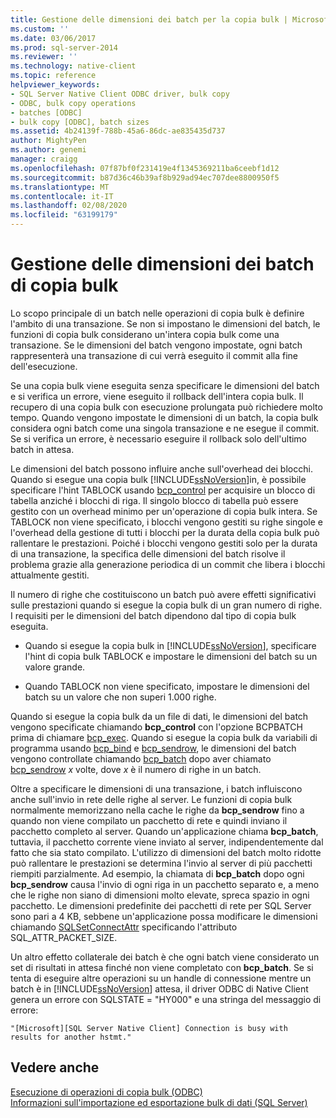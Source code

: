 ```yaml
---
title: Gestione delle dimensioni dei batch per la copia bulk | Microsoft Docs
ms.custom: ''
ms.date: 03/06/2017
ms.prod: sql-server-2014
ms.reviewer: ''
ms.technology: native-client
ms.topic: reference
helpviewer_keywords:
- SQL Server Native Client ODBC driver, bulk copy
- ODBC, bulk copy operations
- batches [ODBC]
- bulk copy [ODBC], batch sizes
ms.assetid: 4b24139f-788b-45a6-86dc-ae835435d737
author: MightyPen
ms.author: genemi
manager: craigg
ms.openlocfilehash: 07f87bf0f231419e4f1345369211ba6ceebf1d12
ms.sourcegitcommit: b87d36c46b39af8b929ad94ec707dee8800950f5
ms.translationtype: MT
ms.contentlocale: it-IT
ms.lasthandoff: 02/08/2020
ms.locfileid: "63199179"
---
```

# <a name="managing-bulk-copy-batch-sizes"></a>Gestione delle dimensioni dei batch di copia bulk
  Lo scopo principale di un batch nelle operazioni di copia bulk è definire l'ambito di una transazione. Se non si impostano le dimensioni del batch, le funzioni di copia bulk considerano un'intera copia bulk come una transazione. Se le dimensioni del batch vengono impostate, ogni batch rappresenterà una transazione di cui verrà eseguito il commit alla fine dell'esecuzione.  
  
 Se una copia bulk viene eseguita senza specificare le dimensioni del batch e si verifica un errore, viene eseguito il rollback dell'intera copia bulk. Il recupero di una copia bulk con esecuzione prolungata può richiedere molto tempo. Quando vengono impostate le dimensioni di un batch, la copia bulk considera ogni batch come una singola transazione e ne esegue il commit. Se si verifica un errore, è necessario eseguire il rollback solo dell'ultimo batch in attesa.  
  
 Le dimensioni del batch possono influire anche sull'overhead dei blocchi. Quando si esegue una copia bulk [!INCLUDE[ssNoVersion](../../includes/ssnoversion-md.md)]in, è possibile specificare l'hint TABLOCK usando [bcp_control](../native-client-odbc-extensions-bulk-copy-functions/bcp-control.md) per acquisire un blocco di tabella anziché i blocchi di riga. Il singolo blocco di tabella può essere gestito con un overhead minimo per un'operazione di copia bulk intera. Se TABLOCK non viene specificato, i blocchi vengono gestiti su righe singole e l'overhead della gestione di tutti i blocchi per la durata della copia bulk può rallentare le prestazioni. Poiché i blocchi vengono gestiti solo per la durata di una transazione, la specifica delle dimensioni del batch risolve il problema grazie alla generazione periodica di un commit che libera i blocchi attualmente gestiti.  
  
 Il numero di righe che costituiscono un batch può avere effetti significativi sulle prestazioni quando si esegue la copia bulk di un gran numero di righe. I requisiti per le dimensioni del batch dipendono dal tipo di copia bulk eseguita.  
  
-   Quando si esegue la copia bulk in [!INCLUDE[ssNoVersion](../../includes/ssnoversion-md.md)], specificare l'hint di copia bulk TABLOCK e impostare le dimensioni del batch su un valore grande.  
  
-   Quando TABLOCK non viene specificato, impostare le dimensioni del batch su un valore che non superi 1.000 righe.  
  
 Quando si esegue la copia bulk da un file di dati, le dimensioni del batch vengono specificate chiamando **bcp_control** con l'opzione BCPBATCH prima di chiamare [bcp_exec](../native-client-odbc-extensions-bulk-copy-functions/bcp-exec.md). Quando si esegue la copia bulk da variabili di programma usando [bcp_bind](../native-client-odbc-extensions-bulk-copy-functions/bcp-bind.md) e [bcp_sendrow](../native-client-odbc-extensions-bulk-copy-functions/bcp-sendrow.md), le dimensioni del batch vengono controllate chiamando [bcp_batch](../native-client-odbc-extensions-bulk-copy-functions/bcp-batch.md) dopo aver chiamato [bcp_sendrow](../native-client-odbc-extensions-bulk-copy-functions/bcp-sendrow.md) *x* volte, dove *x* è il numero di righe in un batch.  
  
 Oltre a specificare le dimensioni di una transazione, i batch influiscono anche sull'invio in rete delle righe al server. Le funzioni di copia bulk normalmente memorizzano nella cache le righe da **bcp_sendrow** fino a quando non viene compilato un pacchetto di rete e quindi inviano il pacchetto completo al server. Quando un'applicazione chiama **bcp_batch**, tuttavia, il pacchetto corrente viene inviato al server, indipendentemente dal fatto che sia stato compilato. L'utilizzo di dimensioni del batch molto ridotte può rallentare le prestazioni se determina l'invio al server di più pacchetti riempiti parzialmente. Ad esempio, la chiamata di **bcp_batch** dopo ogni **bcp_sendrow** causa l'invio di ogni riga in un pacchetto separato e, a meno che le righe non siano di dimensioni molto elevate, spreca spazio in ogni pacchetto. Le dimensioni predefinite dei pacchetti di rete per SQL Server sono pari a 4 KB, sebbene un'applicazione possa modificare le dimensioni chiamando [SQLSetConnectAttr](../native-client-odbc-api/sqlsetconnectattr.md) specificando l'attributo SQL_ATTR_PACKET_SIZE.  
  
 Un altro effetto collaterale dei batch è che ogni batch viene considerato un set di risultati in attesa finché non viene completato con **bcp_batch**. Se si tenta di eseguire altre operazioni su un handle di connessione mentre un batch è in [!INCLUDE[ssNoVersion](../../includes/ssnoversion-md.md)] attesa, il driver ODBC di Native Client genera un errore con SQLSTATE = "HY000" e una stringa del messaggio di errore:  
  
```  
"[Microsoft][SQL Server Native Client] Connection is busy with  
results for another hstmt."  
```  
  
## <a name="see-also"></a>Vedere anche  
 [Esecuzione di operazioni di copia bulk &#40;ODBC&#41;](performing-bulk-copy-operations-odbc.md)   
 [Informazioni sull'importazione ed esportazione bulk di dati &#40;SQL Server&#41;](../import-export/bulk-import-and-export-of-data-sql-server.md)  
  
  
